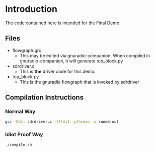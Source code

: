 # Introduction

The code contained here is intended for the Final Demo.

## Files

* flowgraph.grc
  - This may be edited via gnuradio-companion. When compiled in gnuradio-companion, it will generate top_block.py
* sdrdriver.c
  - This is **the** driver code for this demo.
* top_block.py
  - This is the gnuradio flowgraph that is invoked by sdrdriver

## Compilation Instructions

### Normal Way

```bash
gcc -Wall sdrdriver.c -lftdi1 -pthread -o runme.out
```
### Idiot Proof Way

```bash
./compile.sh
```

